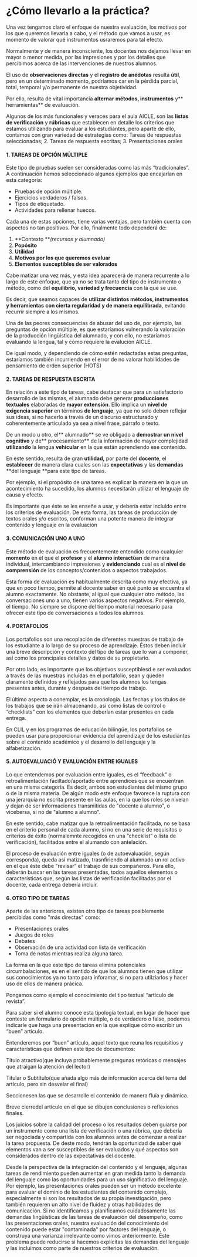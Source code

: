 # ¿Cómo llevarlo a la práctica?

Una vez tengamos claro el enfoque de nuestra evaluación, los motivos por los que queremos llevarla a cabo, y el método que vamos a usar, es momento de valorar qué instrumentos usraremos para tal efecto.

Normalmente y de manera inconsciente, los docentes nos dejamos llevar en mayor o menor medida, por las impresiones y por los detalles que percibimos acerca de las intervenciones de nuestros alumnos.

El uso de **observaciones directas** y el **registro de anédotas** resulta **útil**, pero en un determinado momento, podríamos car en la pérdida parcial, total, temporal y/o permanente de nuestra objetividad.

Por ello, resulta de vital importancia **alternar** **métodos, instrumentos** y** herramientas** de evaluación.

Algunos de los más funcionales y veraces para el aula AICLE, son las **listas de verificación** y **rúbricas** que establecen en detalle los criterios que estamos utilizando para evaluar a los estudiantes, pero aparte de ello, contamos con gran variedad de estrategias como: Tareas de respuestas seleccionadas; 2. Tareas de respuesta escritas; 3. Presentaciones orales

#### 1. TAREAS DE OPCIÓN MÚLTIPLE

Este tipo de pruebas suelen ser consideradas como las más “tradicionales”. A continuación hemos seleccionado algunos ejemplos que encajarían en esta categoría:

* Pruebas de opción múltiple.
* Ejercicios verdaderos / falsos.
* Tipos de etiquetado.
* Actividades para rellenar huecos.

Cada una de estas opciones, tiene varias ventajas, pero también cuenta con aspectos no tan positivos. Por ello, finalmente todo dependerá de:

1. **Contexto **_\(recursos y alumnado\)_
2. **Popósito**
3. **Utilidad**
4. **Motivos por los que queremos evaluar**
5. **Elementos susceptibles de ser valorados**

Cabe matizar una vez más, y esta idea aparecerá de manera recurrente a lo largo de este enfoque, que ya no se trata tanto del tipo de instrumento o método, como del **equilibrio, variedad y frecuencia** con la que se use.

Es decir, que seamos capaces de **utilizar distintos métodos, instrumentos y herramientas** **con cierta regularidad y de manera equilibrada**, evitando recurrir siempre a los mismos.

Una de las peores consecuencias de abusar del uso de, por ejemplo, las preguntas de opción múltiple, es que estaríamos vulnerando la valoración de la producción lingüística del alumnado, y con ello, no estaríamos evaluando la lengua, tal y como requiere la evalución AICLE.

De igual modo, y dependiendo de cómo estén redactadas estas preguntas, estaríamos también incurriendo en el error de no valorar habilidades de pensamiento de orden superior \(HOTS\)

#### 2. TAREAS DE RESPUESTA ESCRITA

En relación a este tipo de tareas, cabe destacar que para un satisfactorio desarrollo de las mismas, el alumnado debe generar **producciones textuales** elaboradas de **mayor extensión**. Ello implica un **nivel de exigencia superior** en términos **de lenguaje**, ya que no solo deben reflejar sus ideas, si no hacerlo a través de un discurso estructurado y coherentemente articulado ya sea a nivel frase, párrafo o texto.

De un modo u otro, el** alumnado** se ve obligado a **demostrar un nivel cognitivo** y de** procesamiento** de la información de mayor complejidad **utilizando** la lengua **vehicular** en la que están aprendiendo ese contenido.

En este sentido, resulta de gran **utilidad,** por parte del **docente**, el **establecer** de manera clara cuales son las **expectativas** y las **demandas** **del lenguaje **para este tipo de tareas.

Por ejemplo, si el propósito de una tarea es explicar la manera en la que un acontecimiento ha sucedido, los alumnos necesitarán utilizar el lenguaje de causa y efecto.

Es importante que éste se les enseñe a usar, y debería estar incluído entre los criterios de evaluación. De esta forma, las tareas de producción de textos orales y/o escritos, conforman una potente manera de integrar contenido y lenguaje en la evaluación

#### 3. COMUNICACIÓN UNO A UNO

Este método de evaluación es frecuentemente entendido como cualquier **momento** en el que el **profesor** y el **alumno interactúan** de manera individual, intercambiando impresiones y **evidenciando** cual es el **nivel de comprensión** de los conceptos/contenidos o aspectos trabajados.

Esta forma de evaluación es habitualmente descrita como muy efectiva, ya que en poco tiempo, permite al docente saber en qué punto se encuentra el alumno exactamente. No obstante, al igual que cualquier otro método, las conversaciones uno a uno, tienen varios aspectos negativos. Por ejemplo, el tiempo. No siempre se dispone del tiempo material necesario para ofrecer este tipo de conversaciones a todos los alumnos.

#### 4. PORTAFOLIOS

Los portafolios son una recoplación de diferentes muestras de trabajo de los estudiante a lo largo de su proceso de aprendizaje. Éstos deben incluír una breve descripción y contexto del tipo de tareas que lo van a componer, así como los proncipales detalles y datos de su propietario.

Por otro lado, es importante que los objetivos susceptiblesd e ser evaluados a través de las muestras incluídas en el portafolio, sean y queden claramente definidos y reflejados para que los alumnos los tengas presentes antes, durante y después del tiempo de trabajo.

El último aspecto a conemplar, es la cronología. Las fechas y los títulos de los trabajos que se irán almacenando, así como listas de control o “checklists” con los elementos que deberían estar presentes en cada entrega.

En CLIL y en los programas de educación bilingüe, los portafolios se pueden usar para proporcionar evidencia del aprendizaje de los estudiantes sobre el contenido académico y el desarrollo del lenguaje y la alfabetización.

#### 5. AUTOEVALUACIÓ Y EVALUACIÓN ENTRE IGUALES

Lo que entendemos por evaluación entre iguales, es el “feedback” o retroalimentación faciltado/aportado entre aprendices que se encuentran en una misma categoría. Es decir, ambos son estudiantes del mismo grupo o de la misma materia. De algún modo este enfoque favorece la ruptura con una jerarquía no escrita presente en las aulas, en la que los roles se nivelan y dejan de ser informaciones transmitidas de "docente a alumno", o vicebersa, si no de "alumno a alumno".

En este sentido, cabe matizar que la retroalimentación facilitada, no se basa en el criterio personal de cada alumno, si no en una serie de requisitos o criterios de éxito \(normalemnte recogidos en una “checklist” o lista de verificación\), facilitados entre el alumando con antelación.

El proceso de evaluación entre iguales \(o de autoevaluación, según corresponda\), queda así matizado, trasnfiriendo al alumnado un rol activo en el que éste debe "revisar” el trabajo de sus compañeros. Para ello, deberán buscar en las tareas presentadas, todos aquellos elementos o características que, según las listas de verificación facilitadas por el docente, cada entrega debería incluír.

#### 6. OTRO TIPO DE TAREAS

Aparte de las anteriores, existen otro tipo de tareas posiblemente percibidas como "más directas" como: 

* Presentaciones orales
* Juegos de roles
* Debates
* Observación de una actividad con lista de verificación
* Toma de notas mientras realiza alguna tarea.

La forma en la que este tipo de tareas elimina potenciales circumbalaciones, es en el sentido de que los alumnos tienen que utilizar sus conocimientos ya no tanto para inforamar, si no para utilziarlos y hacer uso de ellos de manera prácica.

Pongamos como ejemplo el conocimiento del tipo textual “artículo de revista”.

Para saber si el alumno conoce esta tipología textual, en lugar de hacer que conteste un formulario de opción múltiple, o de verdadero o falso, podemos indicarle que haga una presentación en la que explique cómo escribir un “buen” artículo.

Entenderemos por “buen” artículo, aquel texto que reuna los requisitios y características que definen este tipo de documentos:

Título atractivo\(que incluya probablemente pregunas retóricas o mensajes que atraigan la atención del lector\)

Titular o Subtítulo\(que añada algo más de información acerca del tema del artículo, pero sin desvelar el final\)

Seccionesen las que se desarrolle el contenido de manera fluía y dinámica.

Breve cierredel artículo en el que se dibujen conclusiones o reflexiones finales.

Los juicios sobre la calidad del proceso o los resultados deben guiarse por un instrumento como una lista de verificación o una rúbrica, que debería ser negociada y compartida con los alumnos antes de comenzar a realizar la tarea propuesta. De deste modo, tendrán la oportunidad de saber qué elementos van a ser susceptibles de ser evaluados y qué aspectos son considerados dentro de las expectativas del docente.

Desde la perspectiva de la integración del contenido y el lenguaje, algunas tareas de rendimiento pueden aumentar en gran medida tanto la demanda del lenguaje como las oportunidades para un uso significativo del lenguaje. Por ejemplo, las presentaciones orales pueden ser un método excelente para evaluar el dominio de los estudiantes del contenido complejo, especialmente si son los resultados de su propia investigación, pero también requieren un alto nivel de fluidez y otras habilidades de comunicación. Si no identificamos y planificamos cuidadosamente las demandas lingüísticas de las tareas de evaluación del desempeño, como las presentaciones orales, nuestra evaluación del conocimiento del contenido puede estar "contaminada" por factores del lenguaje, o construya una varianza irrelevante como vimos anteriormente. Este problema puede reducirse si hacemos explícitas las demandas del lenguaje y las incluimos como parte de nuestros criterios de evaluación.

